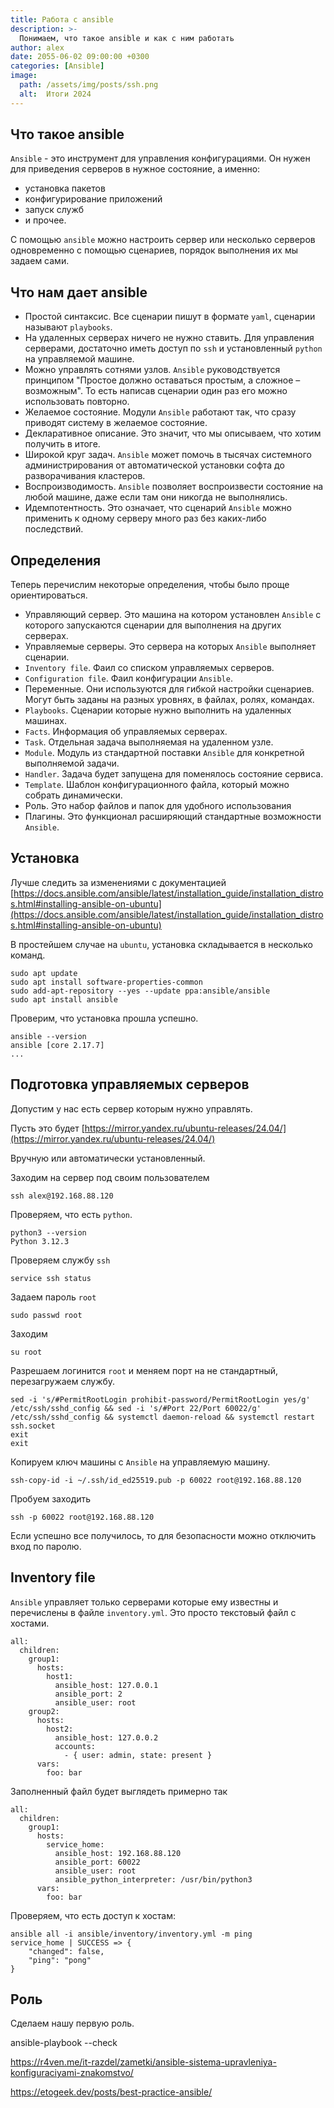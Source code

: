 ```yaml
---
title: Работа с ansible
description: >-
  Понимаем, что такое ansible и как с ним работать 
author: alex
date: 2055-06-02 09:00:00 +0300
categories: [Ansible]
image:
  path: /assets/img/posts/ssh.png
  alt:  Итоги 2024
---
```


## Что такое ansible

`Ansible` - это инструмент для управления конфигурациями. Он нужен для приведения серверов в нужное состояние, а именно:

- установка пакетов
- конфигурирование приложений
- запуск служб 
- и прочее.

С помощью `ansible` можно настроить сервер или несколько серверов одновременно с помощью сценариев, порядок выполнения их мы задаем сами.

## Что нам дает ansible

- Простой синтаксис. Все сценарии пишут в формате `yaml`, сценарии называют `playbooks`.
- На удаленных серверах ничего не нужно ставить. Для управления серверами, достаточно иметь доступ по `ssh` и установленный `python` на управляемой машине.
- Можно управлять сотнями узлов. `Ansible` руководствуется принципом "Простое должно оставаться простым, а сложное – возможным". То есть написав сценарии один раз его можно использовать повторно.
- Желаемое состояние. Модули `Ansible` работают так, что сразу приводят систему в желаемое состояние.
- Декларативное описание. Это значит, что мы описываем, что хотим получить в итоге.
- Широкой круг задач. `Ansible` может помочь в тысячах системного администрирования от автоматической установки софта до разворачивания кластеров.
- Воспроизводимость. `Ansible` позволяет воспроизвести состояние на любой машине, даже если там они никогда не выполнялись.
- Идемпотентность. Это означает, что сценарий `Ansible` можно применить к одному серверу много раз без каких-либо последствий.

## Определения

Теперь перечислим некоторые определения, чтобы было проще ориентироваться.

- Управляющий сервер. Это машина на котором установлен `Ansible` с которого запускаются сценарии для выполнения на других серверах.
- Управляемые серверы. Это сервера на которых `Ansible` выполняет сценарии.
- `Inventory file`. Фаил со списком управляемых серверов.
- `Configuration file`. Фаил конфигурации `Ansible`.
- Переменные. Они используются для гибкой настройки сценариев. Могут быть заданы на разных уровнях, в файлах, ролях, командах.
- `Playbooks`. Сценарии которые нужно выполнить на удаленных машинах.
- `Facts`. Информация об управляемых серверах.
- `Task`. Отдельная задача выполняемая на удаленном узле.
- `Module`. Модуль из стандартной поставки `Ansible` для конкретной выполняемой задачи.
- `Handler`. Задача будет запущена для поменялось состояние сервиса.
- `Template`. Шаблон конфигурационного файла, который можно собрать динамически.
- Роль. Это набор файлов и папок для удобного использования
- Плагины. Это функционал расширяющий стандартные возможности `Ansible`.

## Установка

Лучше следить за изменениями с документацией [https://docs.ansible.com/ansible/latest/installation_guide/installation_distros.html#installing-ansible-on-ubuntu](https://docs.ansible.com/ansible/latest/installation_guide/installation_distros.html#installing-ansible-on-ubuntu)

В простейшем случае на `ubuntu`, установка складывается в несколько команд.

````shell
sudo apt update
sudo apt install software-properties-common
sudo add-apt-repository --yes --update ppa:ansible/ansible
sudo apt install ansible
````

Проверим, что установка прошла успешно.

````shell
ansible --version
ansible [core 2.17.7]
...
````

## Подготовка управляемых серверов

Допустим у нас есть сервер которым нужно управлять.

Пусть это будет [https://mirror.yandex.ru/ubuntu-releases/24.04/](https://mirror.yandex.ru/ubuntu-releases/24.04/)

Вручную или автоматически установленный.

Заходим на сервер под своим пользователем

````shell
ssh alex@192.168.88.120
````

Проверяем, что есть `python`.

````shell
python3 --version
Python 3.12.3
````

Проверяем службу `ssh`

````shell
service ssh status
````

Задаем пароль `root`

````shell
sudo passwd root
````

Заходим 

````shell
su root
````

Разрешаем логинится `root` и меняем порт на не стандартный, перезагружаем службу.

````shell
sed -i 's/#PermitRootLogin prohibit-password/PermitRootLogin yes/g' /etc/ssh/sshd_config && sed -i 's/#Port 22/Port 60022/g' /etc/ssh/sshd_config && systemctl daemon-reload && systemctl restart ssh.socket
exit
exit
````

Копируем ключ машины с `Ansible` на управляемую машину.

````shell
ssh-copy-id -i ~/.ssh/id_ed25519.pub -p 60022 root@192.168.88.120
````

Пробуем заходить 

````shell
ssh -p 60022 root@192.168.88.120
````

Если успешно все получилось, то для безопасности можно отключить вход по паролю.

## Inventory file

`Ansible` управляет только серверами которые ему известны и перечислены в файле `inventory.yml`. Это просто текстовый файл с хостами.

````text
all:
  children:
    group1:
      hosts:
        host1:
          ansible_host: 127.0.0.1
          ansible_port: 2
          ansible_user: root
    group2:
      hosts:
        host2:
          ansible_host: 127.0.0.2
          accounts:
            - { user: admin, state: present }
      vars:
        foo: bar
````

Заполненный файл будет выглядеть примерно так

`````shell
all:
  children:
    group1:
      hosts:
        service_home:
          ansible_host: 192.168.88.120
          ansible_port: 60022
          ansible_user: root
          ansible_python_interpreter: /usr/bin/python3
      vars:
        foo: bar
`````

Проверяем, что есть доступ к хостам:

````shell
ansible all -i ansible/inventory/inventory.yml -m ping
service_home | SUCCESS => {
    "changed": false,
    "ping": "pong"
}
````

## Роль

Сделаем нашу первую роль.

ansible-playbook --check

https://r4ven.me/it-razdel/zametki/ansible-sistema-upravleniya-konfiguraciyami-znakomstvo/

https://etogeek.dev/posts/best-practice-ansible/
